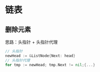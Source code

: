 # 链表

## 删除元素

思路：头指针 + 头指针代理

```go
// 头指针
newHead := &ListNode{Next: head}
// 头指针代理
for tmp := newHead; tmp.Next != nil;{...}
```

